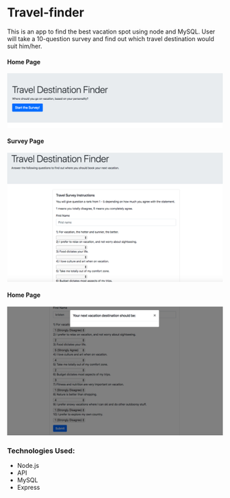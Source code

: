 <h1>Travel-finder</h1>

<p>This is an app to find the best vacation spot using node and MySQL. User will take a 10-question survey and find out which travel destination would suit him/her.</p>

<h4>Home Page</h4>

![App Image](app/images/homepage.png)

<h4>Survey Page</h4>

![App Image](app/images/surveypage.png)

<h4>Home Page</h4>

![App Image](app/images/resultsmodal.png)

<h3>Technologies Used:</h3>
<ul>
    <li>Node.js</li>
    <li>API</li>
    <li>MySQL</li>
    <li>Express</li>
</ul> 


